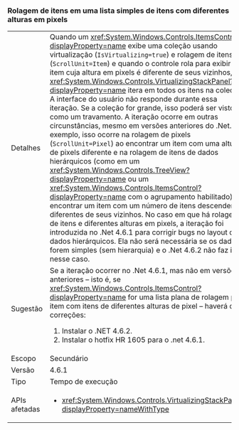 ### <a name="item-scrolling-a-flat-list-with-items-of-different-pixel-height"></a>Rolagem de itens em uma lista simples de itens com diferentes alturas em pixels

|   |   |
|---|---|
|Detalhes|Quando um <xref:System.Windows.Controls.ItemsControl?displayProperty=name> exibe uma coleção usando virtualização (<code>IsVirtualizing=true</code>) e rolagem de itens (<code>ScrollUnit=Item</code>) e quando o controle rola para exibir um item cuja altura em pixels é diferente de seus vizinhos, o <xref:System.Windows.Controls.VirtualizingStackPanel?displayProperty=name> itera em todos os itens na coleção. A interface do usuário não responde durante essa iteração. Se a coleção for grande, isso poderá ser visto como um travamento. A iteração ocorre em outras circunstâncias, mesmo em versões anteriores do .Net. Por exemplo, isso ocorre na rolagem de pixels (<code>ScrollUnit=Pixel</code>) ao encontrar um item com uma altura de pixels diferente e na rolagem de itens de dados hierárquicos (como em um <xref:System.Windows.Controls.TreeView?displayProperty=name> ou um <xref:System.Windows.Controls.ItemsControl?displayProperty=name> com o agrupamento habilitado) ao encontrar um item com um número de itens descendentes diferentes de seus vizinhos. No caso em que há rolagem de itens e diferentes alturas em pixels, a iteração foi introduzida no .Net 4.6.1 para corrigir bugs no layout de dados hierárquicos.  Ela não será necessária se os dados forem simples (sem hierarquia) e o .Net 4.6.2 não faz isso nesse caso.|
|Sugestão|Se a iteração ocorrer no .Net 4.6.1, mas não em versões anteriores – isto é, se <xref:System.Windows.Controls.ItemsControl?displayProperty=name> for uma lista plana de rolagem por item com itens de diferentes alturas de pixel – haverá duas correções:<ol><li>Instalar o .NET 4.6.2.</li><li>Instalar o hotfix HR 1605 para o .net 4.6.1.</li></ol>|
|Escopo|Secundário|
|Versão|4.6.1|
|Tipo|Tempo de execução|
|APIs afetadas|<ul><li><xref:System.Windows.Controls.VirtualizingStackPanel?displayProperty=nameWithType></li></ul>|

